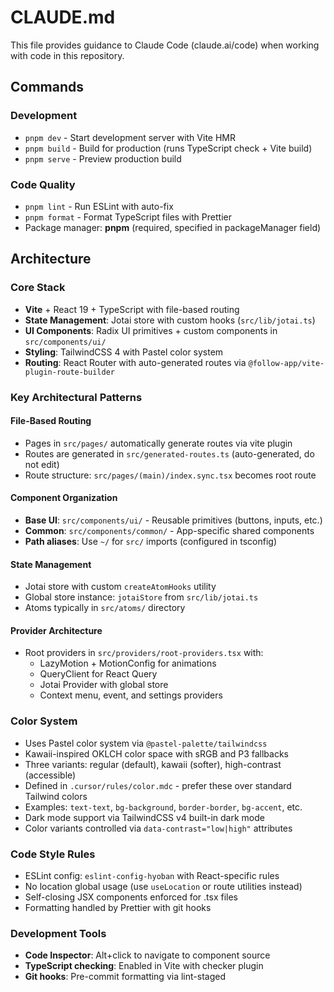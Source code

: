 # CLAUDE.md

This file provides guidance to Claude Code (claude.ai/code) when working with code in this repository.

## Commands

### Development
- `pnpm dev` - Start development server with Vite HMR
- `pnpm build` - Build for production (runs TypeScript check + Vite build)
- `pnpm serve` - Preview production build

### Code Quality
- `pnpm lint` - Run ESLint with auto-fix
- `pnpm format` - Format TypeScript files with Prettier
- Package manager: **pnpm** (required, specified in packageManager field)

## Architecture

### Core Stack
- **Vite** + React 19 + TypeScript with file-based routing
- **State Management**: Jotai store with custom hooks (`src/lib/jotai.ts`)
- **UI Components**: Radix UI primitives + custom components in `src/components/ui/`
- **Styling**: TailwindCSS 4 with Pastel color system
- **Routing**: React Router with auto-generated routes via `@follow-app/vite-plugin-route-builder`

### Key Architectural Patterns

#### File-Based Routing
- Pages in `src/pages/` automatically generate routes via vite plugin
- Routes are generated in `src/generated-routes.ts` (auto-generated, do not edit)
- Route structure: `src/pages/(main)/index.sync.tsx` becomes root route

#### Component Organization
- **Base UI**: `src/components/ui/` - Reusable primitives (buttons, inputs, etc.)
- **Common**: `src/components/common/` - App-specific shared components
- **Path aliases**: Use `~/` for `src/` imports (configured in tsconfig)

#### State Management
- Jotai store with custom `createAtomHooks` utility
- Global store instance: `jotaiStore` from `src/lib/jotai.ts`
- Atoms typically in `src/atoms/` directory

#### Provider Architecture
- Root providers in `src/providers/root-providers.tsx` with:
  - LazyMotion + MotionConfig for animations
  - QueryClient for React Query
  - Jotai Provider with global store
  - Context menu, event, and settings providers

### Color System
- Uses Pastel color system via `@pastel-palette/tailwindcss`
- Kawaii-inspired OKLCH color space with sRGB and P3 fallbacks
- Three variants: regular (default), kawaii (softer), high-contrast (accessible)
- Defined in `.cursor/rules/color.mdc` - prefer these over standard Tailwind colors
- Examples: `text-text`, `bg-background`, `border-border`, `bg-accent`, etc.
- Dark mode support via TailwindCSS v4 built-in dark mode
- Color variants controlled via `data-contrast="low|high"` attributes

### Code Style Rules
- ESLint config: `eslint-config-hyoban` with React-specific rules
- No location global usage (use `useLocation` or route utilities instead)
- Self-closing JSX components enforced for .tsx files
- Formatting handled by Prettier with git hooks

### Development Tools
- **Code Inspector**: Alt+click to navigate to component source
- **TypeScript checking**: Enabled in Vite with checker plugin
- **Git hooks**: Pre-commit formatting via lint-staged